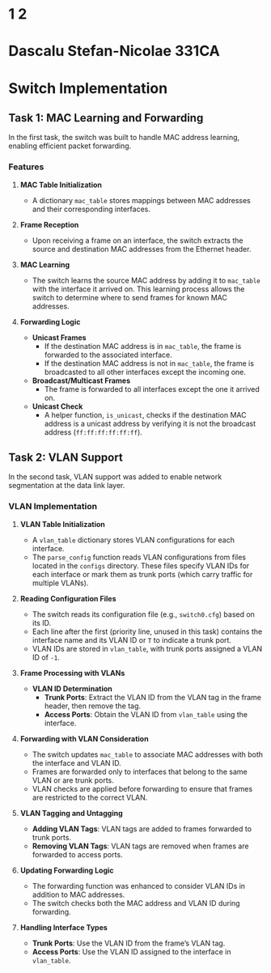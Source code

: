 # 1 2  
# Dascalu Stefan-Nicolae 331CA
# Switch Implementation

## Task 1: MAC Learning and Forwarding

In the first task, the switch was built to handle MAC address learning, enabling efficient packet forwarding.

### Features

1. **MAC Table Initialization** 
   - A dictionary `mac_table` stores mappings between MAC addresses and their corresponding interfaces.

2. **Frame Reception** 
   - Upon receiving a frame on an interface, the switch extracts the source and destination MAC addresses from the Ethernet header.

3. **MAC Learning** 
   - The switch learns the source MAC address by adding it to `mac_table` with the interface it arrived on. This learning process allows the switch to determine where to send frames for known MAC addresses.

4. **Forwarding Logic**
   - **Unicast Frames** 
     - If the destination MAC address is in `mac_table`, the frame is forwarded to the associated interface.
     - If the destination MAC address is not in `mac_table`, the frame is broadcasted to all other interfaces except the incoming one.
   - **Broadcast/Multicast Frames** 
     - The frame is forwarded to all interfaces except the one it arrived on.
   - **Unicast Check** 
     - A helper function, `is_unicast`, checks if the destination MAC address is a unicast address by verifying it is not the broadcast address (`ff:ff:ff:ff:ff:ff`).

## Task 2: VLAN Support

In the second task, VLAN support was added to enable network segmentation at the data link layer.

### VLAN Implementation

1. **VLAN Table Initialization** 
   - A `vlan_table` dictionary stores VLAN configurations for each interface.
   - The `parse_config` function reads VLAN configurations from files located in the `configs` directory. These files specify VLAN IDs for each interface or mark them as trunk ports (which carry traffic for multiple VLANs).

2. **Reading Configuration Files** 
   - The switch reads its configuration file (e.g., `switch0.cfg`) based on its ID.
   - Each line after the first (priority line, unused in this task) contains the interface name and its VLAN ID or `T` to indicate a trunk port.
   - VLAN IDs are stored in `vlan_table`, with trunk ports assigned a VLAN ID of `-1`.

3. **Frame Processing with VLANs** 
   - **VLAN ID Determination** 
     - **Trunk Ports**: Extract the VLAN ID from the VLAN tag in the frame header, then remove the tag.
     - **Access Ports**: Obtain the VLAN ID from `vlan_table` using the interface.

4. **Forwarding with VLAN Consideration** 
   - The switch updates `mac_table` to associate MAC addresses with both the interface and VLAN ID.
   - Frames are forwarded only to interfaces that belong to the same VLAN or are trunk ports.
   - VLAN checks are applied before forwarding to ensure that frames are restricted to the correct VLAN.

5. **VLAN Tagging and Untagging** 
   - **Adding VLAN Tags**: VLAN tags are added to frames forwarded to trunk ports.
   - **Removing VLAN Tags**: VLAN tags are removed when frames are forwarded to access ports.

6. **Updating Forwarding Logic** 
   - The forwarding function was enhanced to consider VLAN IDs in addition to MAC addresses.
   - The switch checks both the MAC address and VLAN ID during forwarding.

7. **Handling Interface Types** 
   - **Trunk Ports**: Use the VLAN ID from the frame’s VLAN tag.
   - **Access Ports**: Use the VLAN ID assigned to the interface in `vlan_table`.
